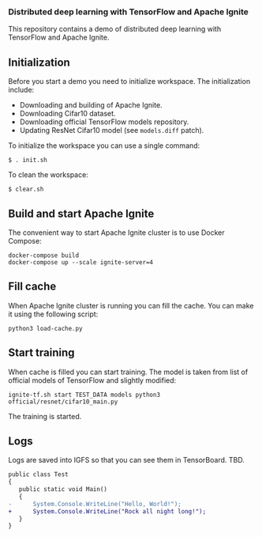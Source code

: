 ### Distributed deep learning with TensorFlow and Apache Ignite

This repository contains a demo of distributed deep learning with TensorFlow and Apache Ignite.

## Initialization

Before you start a demo you need to initialize workspace. The initialization include:

* Downloading and building of Apache Ignite.
* Downloading Cifar10 dataset.
* Downloading official TensorFlow models repository.
* Updating ResNet Cifar10 model (see `models.diff` patch).

To initialize the workspace you can use a single command:

```
$ . init.sh
```

To clean the workspace:

```
$ clear.sh
```

## Build and start Apache Ignite

The convenient way to start Apache Ignite cluster is to use Docker Compose:

```
docker-compose build
docker-compose up --scale ignite-server=4

```

## Fill cache

When Apache Ignite cluster is running you can fill the cache. You can make it using the following script:

```
python3 load-cache.py
```

## Start training

When cache is filled you can start training. The model is taken from list of official models of TensorFlow and slightly modified:

```
ignite-tf.sh start TEST_DATA models python3 official/resnet/cifar10_main.py
```

The training is started.

## Logs

Logs are saved into IGFS so that you can see them in TensorBoard. TBD.

```diff
public class Test
{
   public static void Main()
   {
-      System.Console.WriteLine("Hello, World!");
+      System.Console.WriteLine("Rock all night long!");
   }
}
```
